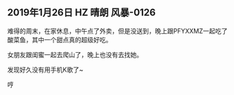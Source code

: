## 2019年1月26日 HZ 晴朗  风暴-0126

难得的周末，在家休息，中午点了外卖，但是没送到，晚上跟PFYXXMZ一起吃了酸菜鱼，其中一个甜点真的超级好吃。

女朋友跟闺蜜一起去爬山了，晚上也没有去找她。

发现好久没有用手机K歌了~

哼
